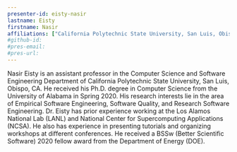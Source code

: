 ```yaml
---
presenter-id: eisty-nasir
lastname: Eisty
firstname: Nasir
affiliations: ["California Polytechnic State University, San Luis, Obispo"]
#github-id: 
#pres-email: 
#pres-url: 
---
```

Nasir Eisty is an assistant professor in the Computer Science and Software Engineering Department of California Polytechnic State University, San Luis, Obispo, CA. He received his Ph.D. degree in Computer Science from the University of Alabama in Spring 2020. His research interests lie in the area of Empirical Software Engineering, Software Quality, and Research Software Engineering. Dr. Eisty has prior experience working at the Los Alamos National Lab (LANL) and National Center for Supercomputing Applications (NCSA). He also has experience in presenting tutorials and organizing workshops at different conferences. He received a BSSw (Better Scientific Software) 2020 fellow award from the Department of Energy (DOE).
